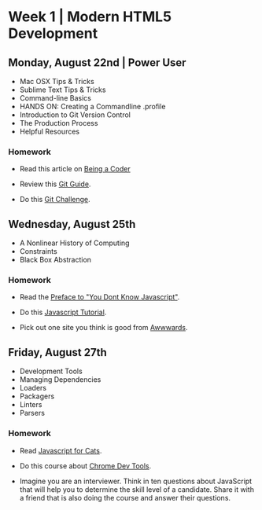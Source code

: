 
# Week 1 | Modern HTML5 Development


## Monday, August 22nd | Power User

- Mac OSX Tips & Tricks
- Sublime Text Tips & Tricks
- Command-line Basics
- HANDS ON: Creating a Commandline .profile
- Introduction to Git Version Control
- The Production Process
- Helpful Resources

### Homework

- Read this article on [Being a Coder](https://medium.freecodecamp.com/things-i-wish-someone-had-told-me-when-i-was-learning-how-to-code-565fc9dcb329#.ihbjgkrya)

- Review this [Git Guide](http://rogerdudler.github.io/git-guide/).


- Do this [Git Challenge](https://try.github.io/levels/1/challenges/1).


## Wednesday, August 25th

- A Nonlinear History of Computing
- Constraints
- Black Box Abstraction


### Homework

- Read the [Preface to "You Dont Know Javascript"](https://github.com/getify/You-Dont-Know-JS/blob/master/preface.md).

- Do this [Javascript Tutorial](http://javascript.info/).

- Pick out one site you think is good from [Awwwards](http://www.awwwards.com/).



## Friday, August 27th

- Development Tools
- Managing Dependencies
- Loaders
- Packagers
- Linters
- Parsers

### Homework

- Read [Javascript for Cats](http://jsforcats.com/).

- Do this course about [Chrome Dev Tools](http://discover-devtools.codeschool.com/).

- Imagine you are an interviewer. Think in ten questions about JavaScript that will help you to determine the skill level of a candidate. Share it with a friend that is also doing the course and answer their questions.

